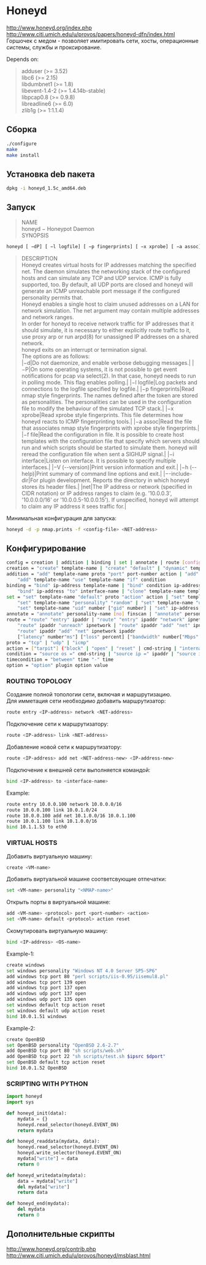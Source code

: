 # Honeyd
http://www.honeyd.org/index.php  
http://www.citi.umich.edu/u/provos/papers/honeyd-dfn/index.html  
Горшочек с медом - позволяет имитировать сети, хосты, операционные системы, службы и проксирование.  

Depends on:  
> adduser (>= 3.52)  
> libc6 (>= 2.15)  
> libdumbnet1 (>= 1.8)  
> libevent-1.4-2 (>= 1.4.14b-stable)  
> libpcap0.8 (>= 0.9.8)  
> libreadline6 (>= 6.0)  
> zlib1g (>= 1:1.1.4)  

## Сборка  
```bash
./configure
make
make install
```

## Установка deb пакета
```bash
dpkg -i honeyd_1.5c_amd64.deb
```

## Запуск
> NAME  
honeyd − Honeypot Daemon  
> SYNOPSIS  
```bash  
honeyd [ −dP] [ −l logfile] [ −p fingerprints] [ −x xprobe] [ −a assoc] [ −f file] [ −i interface] [ −V|--version] [ −h|--help] [ −-include-dir] [ −i interface] [net ...]
```
> DESCRIPTION  
Honeyd creates virtual hosts for IP addresses matching the specified net. The daemon simulates the networking stack of the configured hosts and can simulate any TCP and UDP service. ICMP is fully supported, too. By default, all UDP ports are closed and honeyd will generate an ICMP unreachable port message if the configured personality permits that.  
Honeyd enables a single host to claim unused addresses on a LAN for network simulation. The net argument may contain multiple addresses and network ranges.  
In order for honeyd to receive network traffic for IP addresses that it should simulate, it is necessary to either explicitly route traffic to it, use proxy arp or run arpd(8) for unassigned IP addresses on a shared network.  
honeyd exits on an interrupt or termination signal.  
> The options are as follows:  
|−d|Do not daemonize, and enable verbose debugging messages.|
|−P|On some operating systems, it is not possible to get event notifications for pcap via select(2). In that case, honeyd needs to run in polling mode. This flag enables polling.|
|−l logfile|Log packets and connections to the logfile specified by logfile.|
|−p fingerprints|Read nmap style fingerprints. The names defined after the token are stored as personalities. The personalities can be used in the configuration file to modify the behaviour of the simulated TCP stack.|
|−x xprobe|Read xprobe style fingerprints. This file determines how honeyd reacts to ICMP fingerprinting tools.|
|−a assoc|Read the file that associates nmap style fingerprints with xprobe style fingerprints.|
|−f file|Read the configuration in file. It is possible to create host templates with the configuration file that specify which servers should run and which scripts should be started to simulate them. honeyd will reread the configuration file when sent a SIGHUP signal.|
|−i interface|Listen on interface. It is possible to specify multiple interfaces.|
|−V (--version)|Print version information and exit.|
|−h (--help)|Print summary of command line options and exit.|
|−-include-dir|For plugin development. Reports the directory in which honeyd stores its header files.|
|net|The IP address or network (specified in CIDR notation) or IP address ranges to claim (e.g. '10.0.0.3', '10.0.0.0/16' or '10.0.0.5-10.0.0.15'). If unspecified, honeyd will attempt to claim any IP address it sees traffic for.|

Минимальная конфигурация для запуска:  
```bash
honeyd -d -p nmap.prints -f <config-file> <NET-address>
```

## Конфигурирование
```bash
config = creation | addition | binding | set | annotate | route [config] | option
creation = "create" template-name | "create" "default" | "dynamic" template-name
addition = "add" template-name proto "port" port-number action | "add" template-name "subsystem" cmd-string ["shared"] |
	"add" template-name "use" template-name "if" condition
binding = "bind" ip-address template-name | "bind" condition ip-address template-name |
	"bind" ip-address "to" interface-name | "clone" template-name template-name
set = "set" template-name "default" proto "action" action | "set" template-name "personality" personality-name |
	"set" template-name "personality" "random" | "set" template-name "uptime" seconds | "set" template-name "droprate" "in" percent |
	"set" template-name "uid" number ["gid" number] | "set" ip-address "uptime" seconds
annotate = "annotate" personality-name [no] finscan | "annotate" personality-name "fragment" ("drop" | "old" | "new")
route = "route" "entry" ipaddr | "route" "entry" ipaddr "network" ipnetwork | "route" ipaddr "link" ipnetwork |
	"route" ipaddr "unreach" ipnetwork | "route" ipaddr "add" "net" ipnetwork "tunnel" ipaddr(src) ipaddr(dst) |
	"route" ipaddr "add" "net" ipnetwork ipaddr
	["latency" number"ms"] ["loss" percent] ["bandwidth" number["Mbps"|"Kbps"] ["drop" "between" number "ms" "-" number "ms" ]
proto = "tcp" | "udp" | "icmp"
action = ["tarpit"] ("block" | "open" | "reset" | cmd-string | "internal" cmd-string "proxy" ipaddr":"port )
condition = "source os =" cmd-string | "source ip =" ipaddr | "source ip =" ipnetwork | "time " timecondition
timecondition = "between" time "-" time
option = "option" plugin option value
```
### ROUTING TOPOLOGY
Создание полной топологии сети, включая и маршрутизацию.  
Для имметация сети необходимо добавить маршрутизатор:  
```bash
route entry <IP-address> network <NET-address>
```
Подключение сети к маршрутизатору:  
```bash
route <IP-address> link <NET-address>
```
Добавление новой сети к маршрутизатору:  
```bash
route <IP-address> add net <NET-address-new> <IP-address-new>
```
Подключение к внешней сети выполняется командой:  
```bash
bind <IP-address> to <interface-name>
```
Example:  
```bash
route entry 10.0.0.100 network 10.0.0.0/16
route 10.0.0.100 link 10.0.1.0/24
route 10.0.0.100 add net 10.1.0.0/16 10.0.1.100
route 10.0.1.100 link 10.1.0.0/16
bind 10.1.1.53 to eth0
```
### VIRTUAL HOSTS
Добавить виртуальную машину:  
```bash
create <VM-name>
```
Добавить виртуальной машине соответсвующие отпечатки:  
```bash
set <VM-name> personality "<NMAP-name>"
```
Открыть порты в виртуальной машине:  
```bash
add <VM-name> <protocol> port <port-number> <action>
set <VM-name> default <protocol> action reset
```
Скомутировать виртуальную машину:  
```bash
bind <IP-address> <OS-name>
```
Example-1:  
```bash
create windows
set windows personality "Windows NT 4.0 Server SP5-SP6"
add windows tcp port 80 "perl scripts/iis-0.95/iisemul8.pl"
add windows tcp port 139 open
add windows tcp port 137 open
add windows udp port 137 open
add windows udp port 135 open
set windows default tcp action reset
set windows default udp action reset
bind 10.0.1.51 windows
```
Example-2:  
```bash
create OpenBSD
set OpenBSD personality "OpenBSD 2.6-2.7"
add OpenBSD tcp port 80 "sh scripts/web.sh"
add OpenBSD tcp port 22 "sh scripts/test.sh $ipsrc $dport"
set OpenBSD default tcp action reset
bind 10.0.1.52 OpenBSD
```

### SCRIPTING WITH PYTHON  
```python
import honeyd
import sys

def honeyd_init(data):
	mydata = {}
	honeyd.read_selector(honeyd.EVENT_ON)
	return mydata

def honeyd_readdata(mydata, data):
	honeyd.read_selector(honeyd.EVENT_ON)
	honeyd.write_selector(honeyd.EVENT_ON)
	mydata["write"] = data
	return 0

def honeyd_writedata(mydata):
	data = mydata["write"]
	del mydata["write"]
	return data

def honeyd_end(mydata):
	del mydata
	return 0
```


## Дополнительные скрипты  
http://www.honeyd.org/contrib.php  
http://www.citi.umich.edu/u/provos/honeyd/msblast.html
